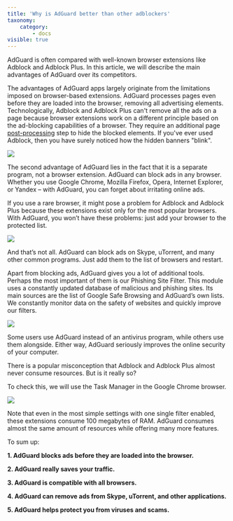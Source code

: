 ```yaml
---
title: 'Why is AdGuard better than other adblockers'
taxonomy:
    category:
        - docs
visible: true
---
```


AdGuard is often compared with well-known browser extensions like Adblock and Adblock Plus. In this article, we will describe the main advantages of AdGuard over its competitors.

The advantages of AdGuard apps largely originate from the limitations imposed on browser-based extensions. AdGuard processes pages even before they are loaded into the browser, removing all advertising elements. Technologically, Adblock and Adblock Plus can't remove all the ads on a page because browser extensions work on a different principle based on the ad-blocking capabilities of a browser. They require an additional page [post-processing](http://adguard.com/en/how-ads-blocked.html#cosmetic) step to hide the blocked elements. If you've ever used Adblock, then you have surely noticed how the hidden banners "blink".

![](banner.png)

The second advantage of AdGuard lies in the fact that it is a separate program, not a browser extension. AdGuard can block ads in any browser. Whether you use Google Chrome, Mozilla Firefox, Opera, Internet Explorer, or Yandex – with AdGuard, you can forget about irritating online ads.

If you use a rare browser, it might pose a problem for Adblock and Adblock Plus because these extensions exist only for the most popular browsers. With AdGuard, you won’t have these problems: just add your browser to the protected list.

![](add_app_en.png)

And that’s not all. AdGuard can block ads on Skype, uTorrent, and many other common programs. Just add them to the list of browsers and restart.

Apart from blocking ads, AdGuard gives you a lot of additional tools. Perhaps the most important of them is our Phishing Site Filter. This module uses a constantly updated database of malicious and phishing sites. Its main sources are the list of Google Safe Browsing and AdGuard’s own lists. We constantly monitor data on the safety of websites and quickly improve our filters.

![](warning.png)

Some users use AdGuard instead of an antivirus program, while others use them alongside. Either way, AdGuard seriously improves the online security of your computer.

There is a popular misconception that Adblock and Adblock Plus almost never consume resources. But is it really so?

To check this, we will use the Task Manager in the Google Chrome browser.

![](task%20manager.png)

Note that even in the most simple settings with one single filter enabled, these extensions consume 100 megabytes of RAM. AdGuard consumes almost the same amount of resources while offering many more features.

To sum up:

**1. AdGuard blocks ads before they are loaded into the browser.**

**2. AdGuard really saves your traffic.**

**3. AdGuard is compatible with all browsers.**

**4. AdGuard can remove ads from Skype, uTorrent, and other applications.**

**5. AdGuard helps protect you from viruses and scams.**
